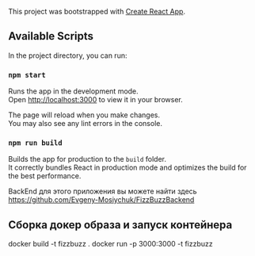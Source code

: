 This project was bootstrapped with [Create React App](https://github.com/facebook/create-react-app).

## Available Scripts

In the project directory, you can run:

### `npm start`

Runs the app in the development mode.\
Open [http://localhost:3000](http://localhost:3000) to view it in your browser.

The page will reload when you make changes.\
You may also see any lint errors in the console.

### `npm run build`

Builds the app for production to the `build` folder.\
It correctly bundles React in production mode and optimizes the build for the best performance.


BackEnd для этого приложения вы можете найти здесь https://github.com/Evgeny-Mosiychuk/FizzBuzzBackend


## Сборка докер образа и запуск контейнера

docker build -t fizzbuzz .
docker run -p 3000:3000 -t fizzbuzz
